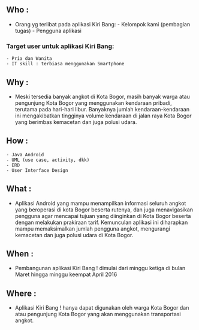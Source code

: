 
## Who :
   * Orang yg terlibat pada aplikasi Kiri Bang:
	- Kelompok kami (pembagian tugas)
	- Pengguna aplikasi

### Target user untuk aplikasi Kiri Bang:
	- Pria dan Wanita
	- IT skill : terbiasa menggunakan Smartphone

## Why :
  * Meski tersedia banyak angkot di Kota Bogor, masih banyak warga atau pengunjung Kota Bogor yang menggunakan kendaraan pribadi, terutama pada hari-hari libur. Banyaknya jumlah kendaraan-kendaraan ini mengakibatkan tingginya volume kendaraan di jalan raya Kota Bogor yang berimbas kemacetan dan juga polusi udara.

## How : 
	- Java Android
	- UML (use case, activity, dkk)
	- ERD
	- User Interface Design 

## What : 
   * Aplikasi Android yang mampu menampilkan informasi seluruh angkot yang beroperasi di kota Bogor beserta rutenya, dan juga menavigasikan pengguna agar mencapai tujuan yang diinginkan di Kota Bogor beserta dengan melakukan prakiraan tarif. Kemunculan aplikasi ini diharapkan mampu memaksimalkan jumlah pengguna angkot, mengurangi kemacetan dan juga polusi udara di Kota Bogor.

## When :
   * Pembangunan aplikasi Kiri Bang ! dimulai dari minggu ketiga di bulan Maret hingga minggu keempat April 2016

## Where :
   * Aplikasi Kiri Bang ! hanya dapat digunakan oleh warga Kota  Bogor dan atau pengunjung Kota Bogor yang akan menggunakan transportasi angkot.

